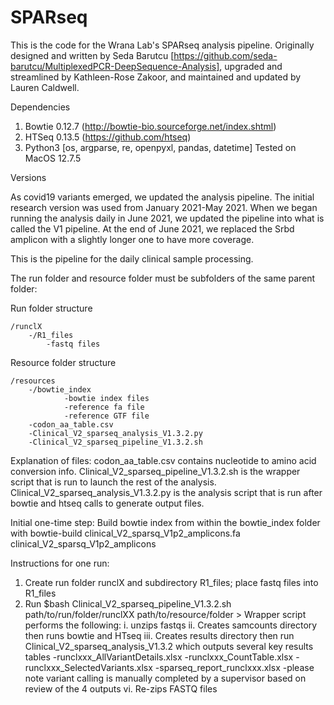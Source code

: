 # SPARseq
This is the code for the Wrana Lab's SPARseq analysis pipeline. Originally designed and written by Seda Barutcu [https://github.com/seda-barutcu/MultiplexedPCR-DeepSequence-Analysis], upgraded and streamlined by Kathleen-Rose Zakoor, and maintained and updated by Lauren Caldwell. 

Dependencies
1. Bowtie 0.12.7 (http://bowtie-bio.sourceforge.net/index.shtml)
2. HTSeq 0.13.5 (https://github.com/htseq)
3. Python3 [os, argparse, re, openpyxl, pandas, datetime]
Tested on MacOS 12.7.5


Versions

As covid19 variants emerged, we updated the analysis pipeline. The initial research version was used from January 2021-May 2021. When we began running the analysis daily in June 2021, we updated the pipeline into what is called the V1 pipeline. At the end of June 2021, we replaced the Srbd amplicon with a slightly longer one to have more coverage. 


This is the pipeline for the daily clinical sample processing. 


The run folder and resource folder must be subfolders of the same parent folder:

Run folder structure

	/runclX  
		-/R1_files
			-fastq files

Resource folder structure

	/resources
		-/bowtie_index
				-bowtie index files
				-reference fa file
				-reference GTF file
		-codon_aa_table.csv
		-Clinical_V2_sparseq_analysis_V1.3.2.py
		-Clinical_V2_sparseq_pipeline_V1.3.2.sh

Explanation of files:
codon_aa_table.csv contains nucleotide to amino acid conversion info.
Clinical_V2_sparseq_pipeline_V1.3.2.sh is the wrapper script that is run to launch the rest of the analysis.
Clinical_V2_sparseq_analysis_V1.3.2.py is the analysis script that is run after bowtie and htseq calls to generate output files.


Initial one-time step:
Build bowtie index from within the bowtie_index folder with
bowtie-build clinical_V2_sparsq_V1p2_amplicons.fa clinical_V2_sparsq_V1p2_amplicons

Instructions for one run:
1. Create run folder runclX and subdirectory R1_files; place fastq files into R1_files
2. Run $bash Clinical_V2_sparseq_pipeline_V1.3.2.sh path/to/run/folder/runclXX path/to/resource/folder
		> Wrapper script performs the following: 
			i.   unzips fastqs
			ii.  Creates samcounts directory then runs bowtie and HTseq
			iii. Creates results directory then run Clinical_V2_sparseq_analysis_V1.3.2 which outputs several key results tables 
				-runclxxx_AllVariantDetails.xlsx
				-runclxxx_CountTable.xlsx
				-runclxxx_SelectedVariants.xlsx
				-sparseq_report_runclxxx.xlsx
				-please note variant calling is manually completed by a supervisor based on review of the 4 outputs 
			vi.  Re-zips FASTQ files


